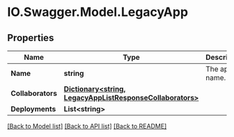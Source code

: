 # IO.Swagger.Model.LegacyApp
## Properties

Name | Type | Description | Notes
------------ | ------------- | ------------- | -------------
**Name** | **string** | The app name. | [optional] 
**Collaborators** | [**Dictionary&lt;string, LegacyAppListResponseCollaborators&gt;**](LegacyAppListResponseCollaborators.md) |  | [optional] 
**Deployments** | **List&lt;string&gt;** |  | [optional] 

[[Back to Model list]](../README.md#documentation-for-models) [[Back to API list]](../README.md#documentation-for-api-endpoints) [[Back to README]](../README.md)

